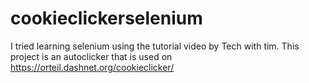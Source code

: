 ﻿# cookieclickerselenium

I tried learning selenium using the tutorial video by Tech with tim.
This project is an autoclicker that is used on https://orteil.dashnet.org/cookieclicker/
